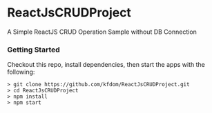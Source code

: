 # ReactJsCRUDProject
A Simple ReactJS CRUD Operation Sample without DB Connection

### Getting Started

Checkout this repo, install dependencies, then start the apps with the following:

```
> git clone https://github.com/kfdom/ReactJsCRUDProject.git
> cd ReactJsCRUDProject
> npm install
> npm start
```
